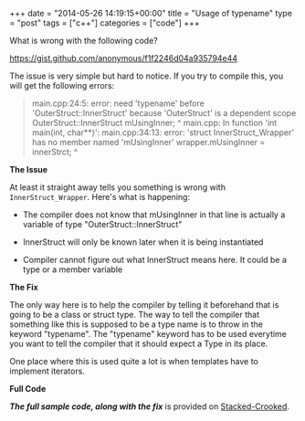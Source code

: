 +++
date = "2014-05-26 14:19:15+00:00"
title = "Usage of typename"
type = "post"
tags = ["c++"]
categories = ["code"]
+++

What is wrong with the following code?
  

https://gist.github.com/anonymous/f1f2246d04a935794e44
  

The issue is very simple but hard to notice. If you try to compile this, you will get the following errors:


<blockquote>main.cpp:24:5: error: need 'typename' before 'OuterStruct<T2>::InnerStruct' because 'OuterStruct<T2>' is a dependent scope
OuterStruct<T2>::InnerStruct mUsingInner;
^
main.cpp: In function 'int main(int, char**)':
main.cpp:34:13: error: 'struct InnerStruct_Wrapper<int>' has no member named 'mUsingInner'
wrapper.mUsingInner = innerStrct;
^</blockquote>


<!-- more -->

**The Issue**

At least it straight away tells you something is wrong with `InnerStruct_Wrapper`. Here's what is happening:



	
  * The compiler does not know that mUsingInner in that line is actually a variable of type "OuterStruct<T2>::InnerStruct"

	
  * InnerStruct will only be known later when it is being instantiated

	
  * Compiler cannot figure out what InnerStruct means here. It could be a type or a member variable


**The Fix**

The only way here is to help the compiler by telling it beforehand that is going to be a class or struct type. The way to tell the compiler that something like this is supposed to be a type name is to throw in the keyword "typename". The "typename" keyword has to be used everytime you want to tell the compiler that it should expect a Type in its place.

One place where this is used quite a lot is when templates have to implement iterators.

**Full Code**

**_The full sample code, along with the fix_** is provided on [Stacked-Crooked](http://coliru.stacked-crooked.com/a/b0ab70c458370048).
